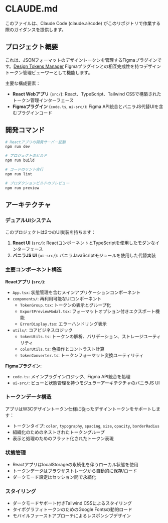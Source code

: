 # CLAUDE.md

このファイルは、Claude Code (claude.ai/code) がこのリポジトリで作業する際のガイダンスを提供します。

## プロジェクト概要

これは、JSONフォーマットのデザイントークンを管理するFigmaプラグインです。[Design Tokens Manager](https://www.figma.com/community/plugin/1263743870981744253/design-tokens-manager) Figmaプラグインとの相互完成性を持つデザイントークン管理ビューワーとして機能します。

主要な構成要素：

- **React Webアプリ** (`src/`): React、TypeScript、Tailwind CSSで構築されたトークン管理インターフェース
- **Figmaプラグイン** (`code.ts`, `ui-src/`): Figma API統合とバニラJS代替UIを含むプラグインコード

## 開発コマンド

```bash
# Reactアプリの開発サーバー起動
npm run dev

# プロジェクトのビルド
npm run build

# コードのリント実行
npm run lint

# プロダクションビルドのプレビュー
npm run preview
```

## アーキテクチャ

### デュアルUIシステム

このプロジェクトは2つのUI実装を持ちます：

1. **React UI** (`src/`): ReactコンポーネントとTypeScriptを使用したモダンなインターフェース
2. **バニラJS UI** (`ui-src/`): バニラJavaScriptモジュールを使用した代替実装

### 主要コンポーネント構造

**Reactアプリ (`src/`)**:

- `App.tsx`: 状態管理を含むメインアプリケーションコンポーネント
- `components/`: 再利用可能なUIコンポーネント
  - `TokenGroup.tsx`: トークンの表示とグループ化
  - `ExportPreviewModal.tsx`: フォーマットオプション付きエクスポート機能
  - `ErrorDisplay.tsx`: エラーハンドリング表示
- `utils/`: コアビジネスロジック
  - `tokenUtils.ts`: トークンの解析、バリデーション、ストレージユーティリティ
  - `colorUtils.ts`: 色操作とコントラスト計算
  - `tokenConverter.ts`: トークンフォーマット変換ユーティリティ

**Figmaプラグイン**:

- `code.ts`: メインプラグインロジック、Figma API統合を処理
- `ui-src/`: ビューと状態管理を持つモジュラーアーキテクチャのバニラJS UI

### トークンデータ構造

アプリはW3Cデザイントークン仕様に従ったデザイントークンをサポートします：

- トークンタイプ: `color`, `typography`, `spacing`, `size`, `opacity`, `borderRadius`
- 組織化のためのネストされたトークングループ
- 表示と処理のためのフラット化されたトークン表現

### 状態管理

- ReactアプリはlocalStorageの永続化を伴うローカル状態を使用
- トークンデータはブラウザストレージから自動的に保存/ロード
- ダークモード設定はセッション間で永続化

### スタイリング

- ダークモードサポート付きTailwind CSSによるスタイリング
- タイポグラフィトークンのためのGoogle Fontsの動的ロード
- モバイルファーストアプローチによるレスポンシブデザイン
